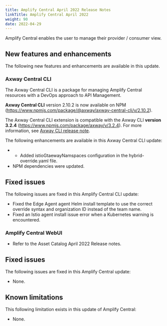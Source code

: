 ```yaml
---
title: Amplify Central April 2022 Release Notes
linkTitle: Amplify Central April 2022
weight: 90
date: 2022-04-29
---
```


Amplify Central enables the user to manage their provider / consumer view.

## New features and enhancements

The following new features and enhancements are available in this update.

### Axway Central CLI

The Axway Central CLI is a package for managing Amplify Central resources with a DevOps approach to API Management.

**Axway Central CLI** version 2.10.2 is now available on NPM (<https://www.npmjs.com/package/@axway/axway-central-cli/v/2.10.2>).

The Axway Central CLI extension is compatible with the Axway CLI **version 3.2.4** (<https://www.npmjs.com/package/axway/v/3.2.4>).
For more information, see [Axway CLI release note](https://docs.axway.com/bundle/axwaycli-open-docs/page/docs/release_notes/3_2_4_20220328_relnote/index.html).

The following enhancements are available in this Axway Central CLI update:

* * Added istioGtaewayNamspaces configuration in the hybrid-override.yaml file.
* NPM dependencies were updated.

## Fixed issues

The following issues are fixed in this Amplify Central CLI update:

* Fixed the Edge Agent agent Helm install template to use the correct override syntax and organization ID instead of the team name.
* Fixed an Istio agent install issue error when a Kubernetes warning is encountered.

### Amplify Central WebUI

* Refer to the Asset Catalog April 2022 Release notes.

## Fixed issues

The following issues are fixed in this Amplify Central update:

* None.

## Known limitations

This following limitation exists in this update of Amplify Central:

* None.
